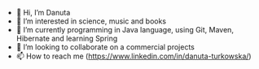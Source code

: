 - 👋 Hi, I’m Danuta
- 👀 I’m interested in science, music and books
- 🌱 I’m currently programming in Java language, using Git, Maven, Hibernate and learning Spring
- 💞️ I’m looking to collaborate on a commercial projects
- 📫 How to reach me (https://www.linkedin.com/in/danuta-turkowska/)

<!---
TurDan/TurDan is a ✨ special ✨ repository because its `README.md` (this file) appears on your GitHub profile.
You can click the Preview link to take a look at your changes.
--->
